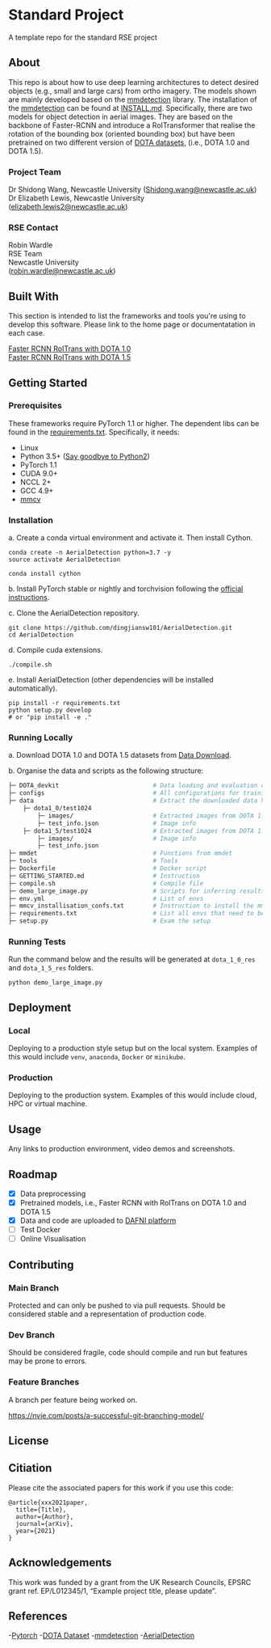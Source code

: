 # Standard Project
A template repo for the standard RSE project

## About

This repo is about how to use deep learning architectures to detect desired objects (e.g., small and large cars) from ortho imagery. The models shown are mainly developed based on the [mmdetection](https://github.com/open-mmlab/mmdetection) library. The installation of the [mmdetection](https://github.com/open-mmlab/mmdetection) can be found at [INSTALL.md](INSTALL.md). Specifically, there are two models for object detection in aerial images. They are based on the backbone of Faster-RCNN and introduce a RoITransformer that realise the rotation of the bounding box (oriented bounding box) but have been pretrained on two different version of [DOTA datasets](https://captain-whu.github.io/DOTA/dataset.html), (i.e., DOTA 1.0 and DOTA 1.5).   

### Project Team
Dr Shidong Wang, Newcastle University  ([Shidong.wang@newcastle.ac.uk](mailto:Shidong.wang@newcastle.ac.uk))  
Dr Elizabeth Lewis, Newcastle University  ([elizabeth.lewis2@newcastle.ac.uk](mailto:elizabeth.lewis2@newcastle.ac.uk))  

### RSE Contact
Robin Wardle  
RSE Team  
Newcastle University  
([robin.wardle@newcastle.ac.uk](mailto:robin.wardle@newcastle.ac.uk))  

## Built With

This section is intended to list the frameworks and tools you're using to develop this software. Please link to the home page or documentatation in each case.

[Faster RCNN RoITrans with DOTA 1.0](https://github.com/NewcastleRSE/PYRAMID-object-detection/blob/main/configs/DOTA/faster_rcnn_RoITrans_r50_fpn_1x_dota.py)  
[Faster RCNN RoITrans with DOTA 1.5](https://github.com/NewcastleRSE/PYRAMID-object-detection/blob/main/configs/DOTA1_5/faster_rcnn_RoITrans_r50_fpn_1x_dota1_5.py)  

## Getting Started

### Prerequisites

These frameworks require PyTorch 1.1 or higher. The dependent libs can be found in the [requirements.txt](requirements.txt). Specifically, it needs:
- Linux
- Python 3.5+ ([Say goodbye to Python2](https://python3statement.org/))
- PyTorch 1.1
- CUDA 9.0+
- NCCL 2+
- GCC 4.9+
- [mmcv](https://github.com/open-mmlab/mmcv)

### Installation

a. Create a conda virtual environment and activate it. Then install Cython.

```shell
conda create -n AerialDetection python=3.7 -y
source activate AerialDetection

conda install cython
```

b. Install PyTorch stable or nightly and torchvision following the [official instructions](https://pytorch.org/).

c. Clone the AerialDetection repository.

```shell
git clone https://github.com/dingjiansw101/AerialDetection.git
cd AerialDetection
```

d. Compile cuda extensions.

```shell
./compile.sh
```

e. Install AerialDetection (other dependencies will be installed automatically).

```shell
pip install -r requirements.txt
python setup.py develop
# or "pip install -e ."
```

### Running Locally
a. Download DOTA 1.0 and DOTA 1.5 datasets from [Data Download](https://captain-whu.github.io/DOTA/dataset.html).

b. Organise the data and scripts as the following structure:

```bash
├─ DOTA_devkit                          # Data loading and evaluation of the results
├─ configs                              # All configurations for training nad evaluation leave there
├─ data                                 # Extract the downloaded data here
    ├─ dota1_0/test1024
        ├─ images/                      # Extracted images from DOTA 1.o
        ├─ test_info.json               # Image info
    ├─ dota1_5/test1024                 # Extracted images from DOTA 1.5
        ├─ images/                      # Image info
        ├─ test_info.json
├─ mmdet                                # Functions from mmdet
├─ tools                                # Tools
├─ Dockerfile                           # Docker script
├─ GETTING_STARTED.md                   # Instruction
├─ compile.sh                           # Compile file
├─ demo_large_image.py                  # Scripts for inferring results
├─ env.yml                              # List of envs
├─ mmcv_installisation_confs.txt        # Instruction to install the mmcv lib
├─ requirements.txt                     # List all envs that need to be downloaded and installised
├─ setup.py                             # Exam the setup
```

### Running Tests

Run the command below and the results will be generated at `dota_1_0_res` and `dota_1_5_res` folders.
```shell
python demo_large_image.py
```

## Deployment

### Local

Deploying to a production style setup but on the local system. Examples of this would include `venv`, `anaconda`, `Docker` or `minikube`. 

### Production

Deploying to the production system. Examples of this would include cloud, HPC or virtual machine. 

## Usage

Any links to production environment, video demos and screenshots.

## Roadmap

- [x] Data preprocessing
- [x] Pretrained models, i.e., Faster RCNN with RoITrans on DOTA 1.0 and DOTA 1.5 
- [x] Data and code are uploaded to [DAFNI platform](https://dafni.ac.uk/)   
- [ ] Test Docker 
- [ ] Online Visualisation  

## Contributing

### Main Branch
Protected and can only be pushed to via pull requests. Should be considered stable and a representation of production code.

### Dev Branch
Should be considered fragile, code should compile and run but features may be prone to errors.

### Feature Branches
A branch per feature being worked on.

https://nvie.com/posts/a-successful-git-branching-model/

## License

## Citiation

Please cite the associated papers for this work if you use this code:

```
@article{xxx2021paper,
  title={Title},
  author={Author},
  journal={arXiv},
  year={2021}
}
```


## Acknowledgements
This work was funded by a grant from the UK Research Councils, EPSRC grant ref. EP/L012345/1, “Example project title, please update”.

## References

-[Pytorch](https://pytorch.org/)
-[DOTA Dataset](https://captain-whu.github.io/DOTA/)
-[mmdetection](https://github.com/open-mmlab/mmdetection)
-[AerialDetection](https://github.com/dingjiansw101/AerialDetection)
